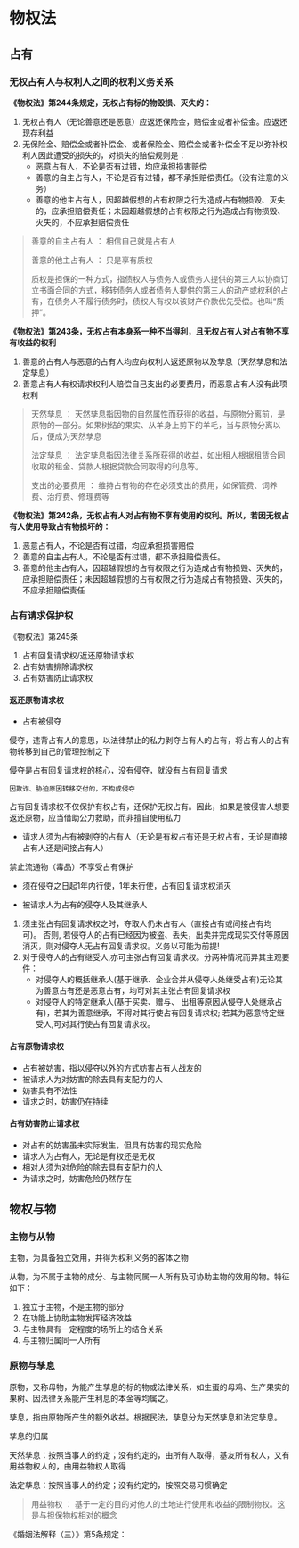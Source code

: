 # 物权法 #

## 占有 ##

### 无权占有人与权利人之间的权利义务关系 ###

**《物权法》第244条规定，无权占有标的物毁损、灭失的：**

1. 无权占有人（无论善意还是恶意）应返还保险金，赔偿金或者补偿金。应返还现存利益
2. 无保险金、赔偿金或者补偿金、或者保险金、赔偿金或者补偿金不足以弥补权利人因此遭受的损失的，对损失的赔偿规则是：
   * 恶意占有人，不论是否有过错，均应承担损害赔偿
   * 善意的自主占有人，不论是否有过错，都不承担赔偿责任。（没有注意的义务）
   * 善意的他主占有人，因超越假想的占有权限之行为造成占有物损毁、灭失的，应承担赔偿责任；未因超越假想的占有权限之行为造成占有物损毁、灭失的，不应承担赔偿责任

> 善意的自主占有人 ： 相信自己就是占有人
>
> 善意的他主占有人 ： 只是享有质权
>
> 质权是担保的一种方式，指债权人与债务人或债务人提供的第三人以协商订立书面合同的方式，移转债务人或者债务人提供的第三人的动产或权利的占有，在债务人不履行债务时，债权人有权以该财产价款优先受偿。也叫“质押”。

**《物权法》第243条，无权占有本身系一种不当得利，且无权占有人对占有物不享有收益的权利**

1. 善意的占有人与恶意的占有人均应向权利人返还原物以及孳息（天然孳息和法定孳息）
2. 善意占有人有权请求权利人赔偿自己支出的必要费用，而恶意占有人没有此项权利

> 天然孳息 ： 天然孳息指因物的自然属性而获得的收益，与原物分离前，是原物的一部分。如果树结的果实、从羊身上剪下的羊毛，当与原物分离以后，便成为天然孳息
>
> 法定孳息 ： 法定孳息指因法律关系所获得的收益，如出租人根据租赁合同收取的租金、贷款人根据贷款合同取得的利息等。
>
>支出的必要费用 ： 维持占有物的存在必须支出的费用，如保管费、饲养费、治疗费、修理费等

**《物权法》第242条，无权占有人对占有物不享有使用的权利。所以，若因无权占有人使用导致占有物损坏的：**

1. 恶意占有人，不论是否有过错，均应承担损害赔偿
2. 善意的自主占有人，不论是否有过错，都不承担赔偿责任。
3. 善意的他主占有人，因超越假想的占有权限之行为造成占有物损毁、灭失的，应承担赔偿责任；未因超越假想的占有权限之行为造成占有物损毁、灭失的，不应承担赔偿责任

### 占有请求保护权 ###

《物权法》第245条

1. 占有回复请求权/返还原物请求权
2. 占有妨害排除请求权
3. 占有妨害防止请求权

#### 返还原物请求权 ####

* 占有被侵夺

侵夺，违背占有人的意思，以法律禁止的私力剥夺占有人的占有，将占有人的占有物转移到自己的管理控制之下

侵夺是占有回复请求权的核心，没有侵夺，就没有占有回复请求

    因欺诈、胁迫原因转移交付的，不构成侵夺

占有回复请求权不仅保护有权占有，还保护无权占有。因此，如果是被侵害人想要返还原物，应当借助公力救助，而非擅自使用私力

* 请求人须为占有被剥夺的占有人（无论是有权占有还是无权占有，无论是直接占有人还是间接占有人）

禁止流通物（毒品）不享受占有保护

* 须在侵夺之日起1年内行使，1年未行使，占有回复请求权消灭

* 被请求人为占有的侵夺人及其继承人

1. 须主张占有回复请求权之时，夺取人仍未占有人（直接占有或间接占有均可)。 否则, 若侵夺人的占有已经因为被盗、丢失，出卖并完成现实交付等原因消灭，则对侵夺人无占有回复请求权。义务以可能为前提!
2. 对于侵夺人的占有继受人,亦可主张占有回复请求权。分两种情况而异其主观要件：
   * 对侵夺人的概括继承人(基于继承、企业合并从侵夺人处继受占有)无论其为善意占有还是恶意占有，均可对其主张占有回复请求权
   * 对侵夺人的特定继承人(基于买卖、赠与、 出租等原因从侵夺人处继承占有)，若其为善意继承，不得对其行使占有回复请求权; 若其为恶意特定继受人,可对其行使占有回复请求权。

#### 占有原物请求权 ####

* 占有被妨害，指以侵夺以外的方式妨害占有人战友的
* 被请求人为对妨害的除去具有支配力的人
* 妨害具有不法性
* 请求之时，妨害仍在持续

#### 占有妨害防止请求权 ####

* 对占有的妨害虽未实际发生，但具有妨害的现实危险
* 请求人为占有人，无论是有权还是无权
* 相对人须为对危险的除去具有支配力的人
* 为请求之时，妨害危险仍然存在

## 物权与物 ##

### 主物与从物 ###

主物，为具备独立效用，并得为权利义务的客体之物

从物，为不属于主物的成分、与主物同属一人所有及可协助主物的效用的物。特征如下：

1. 独立于主物，不是主物的部分
2. 在功能上协助主物发挥经济效益
3. 与主物具有一定程度的场所上的结合关系
4. 与主物归属同一人所有

### 原物与孳息 ###

原物，又称母物，为能产生孳息的标的物或法律关系，如生蛋的母鸡、生产果实的果树、因法律关系能产生利息的本金等均属之。

孳息，指由原物所产生的额外收益。根据民法，孳息分为天然孳息和法定孳息。

孳息的归属

天然孳息：按照当事人的约定；没有约定的，由所有人取得，基友所有权人，又有用益物权人的，由用益物权人取得

法定孳息：按照当事人的约定；没有约定的，按照交易习惯确定

> 用益物权 ： 基于一定的目的对他人的土地进行使用和收益的限制物权。这是与担保物权相对的概念

《婚姻法解释（三）》第5条规定：





